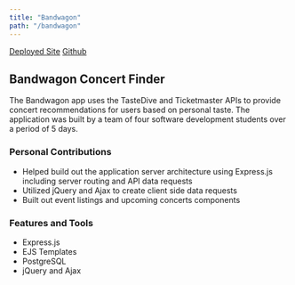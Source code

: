 ```yaml
---
title: "Bandwagon"
path: "/bandwagon"
---
```

[Deployed Site](http://bandwagon.events)
[Github](https://github.com/band-camp/301-final-project)

## Bandwagon Concert Finder
The Bandwagon app uses the TasteDive and Ticketmaster APIs to provide concert recommendations for users based on personal taste. The application was built by a team of four software development students over a period of 5 days.

### Personal Contributions
- Helped build out the application server architecture using Express.js including server routing and API data requests
- Utilized jQuery and Ajax to create client side data requests
- Built out event listings and upcoming concerts components

### Features and Tools
- Express.js
- EJS Templates
- PostgreSQL
- jQuery and Ajax